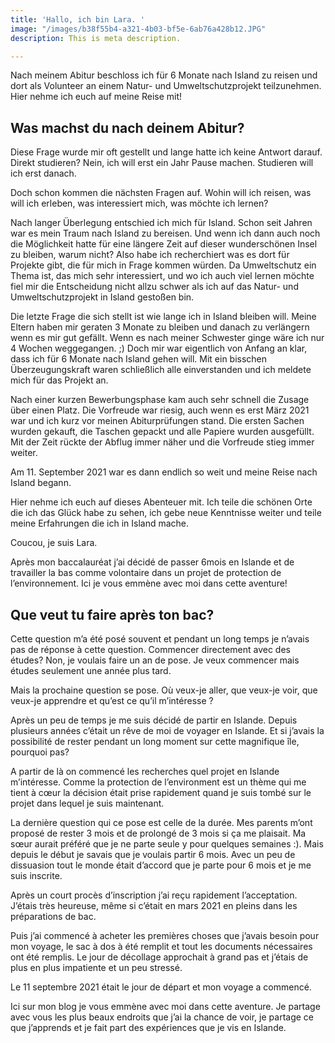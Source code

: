 ```yaml
---
title: 'Hallo, ich bin Lara. '
image: "/images/b38f55b4-a321-4b03-bf5e-6ab76a428b12.JPG"
description: This is meta description.

---
```

Nach meinem Abitur beschloss ich für 6 Monate nach Island zu reisen und dort als Volunteer an einem Natur- und Umweltschutzprojekt teilzunehmen. Hier nehme ich euch auf meine Reise mit!

## Was machst du nach deinem Abitur?

Diese Frage wurde mir oft gestellt und lange hatte ich keine Antwort darauf. Direkt studieren? Nein, ich will erst ein Jahr Pause machen. Studieren will ich erst danach.

Doch schon kommen die nächsten Fragen auf. Wohin will ich reisen, was will ich erleben, was interessiert mich, was möchte ich lernen?

Nach langer Überlegung entschied ich mich für Island. Schon seit Jahren war es mein Traum nach Island zu bereisen. Und wenn ich dann auch noch die Möglichkeit hatte für eine längere Zeit auf dieser wunderschönen Insel zu bleiben, warum nicht? Also habe ich recherchiert was es dort für Projekte gibt, die für mich in Frage kommen würden. Da Umweltschutz ein Thema ist, das mich sehr interessiert, und wo ich auch viel lernen möchte  fiel mir die Entscheidung nicht allzu schwer als ich auf das Natur- und Umweltschutzprojekt in Island gestoßen bin.

Die letzte Frage die sich stellt ist wie lange ich in Island bleiben will. Meine Eltern haben mir geraten 3 Monate zu bleiben und danach zu verlängern wenn es mir gut gefällt. Wenn es nach meiner Schwester ginge wäre ich nur 4 Wochen weggegangen. ;) Doch mir war eigentlich von Anfang an klar, dass ich für 6 Monate nach Island gehen will. Mit ein bisschen Überzeugungskraft waren schließlich alle einverstanden und ich meldete mich für das Projekt an.

Nach einer kurzen Bewerbungsphase kam auch sehr schnell die Zusage über einen Platz. Die Vorfreude war riesig, auch wenn es erst März 2021 war und ich kurz vor meinen Abiturprüfungen stand. Die ersten Sachen wurden gekauft, die Taschen gepackt und alle Papiere wurden ausgefüllt. Mit der Zeit rückte der Abflug immer näher und die Vorfreude stieg immer weiter.

Am 11. September 2021 war es dann endlich so weit und meine Reise nach Island begann.

Hier nehme ich euch auf dieses Abenteuer mit. Ich teile die schönen Orte die ich das Glück habe zu sehen, ich gebe neue Kenntnisse weiter und teile meine Erfahrungen die ich in Island mache.

Coucou, je suis Lara.

Après mon baccalauréat j’ai décidé de passer 6mois en Islande et de travailler la bas comme volontaire dans un projet de protection de l’environnement. Ici je vous emmène avec moi dans cette aventure!

## **Que veut tu faire après ton bac?**

Cette question m’a été posé souvent et pendant un long temps je n’avais pas de réponse à cette question. Commencer directement avec des études? Non, je voulais faire un an de pose. Je veux commencer mais études seulement une année plus tard.

Mais la prochaine question se pose. Où veux-je aller, que veux-je voir, que veux-je apprendre et qu’est ce qu’il m’intéresse ?

Après un peu de temps je me suis décidé de partir en Islande. Depuis plusieurs années c’était un rêve de moi de voyager en Islande. Et si j’avais la possibilité de rester pendant un long moment sur cette magnifique île, pourquoi pas?

A partir de là on commencé les recherches quel projet en Islande m’intéresse. Comme la protection de l’environment est un thème qui me tient à cœur la décision était prise rapidement quand je suis tombé sur le projet dans lequel je suis maintenant.

La dernière question qui ce pose est celle de la durée. Mes parents m’ont proposé de rester 3 mois et de prolongé de 3 mois si ça me plaisait. Ma sœur aurait préféré que je ne parte seule y pour quelques semaines :). Mais depuis le début je savais que je voulais partir 6 mois. Avec un peu de dissuasion tout le monde était d’accord que je parte pour 6 mois et je me suis inscrite.

Après un court procès d’inscription j’ai reçu rapidement l’acceptation. J’étais très heureuse, même si c’était en mars 2021 en pleins dans les préparations de bac.

Puis j’ai commencé à acheter les premières choses que j’avais besoin pour mon voyage, le sac à dos à été remplit et tout les documents nécessaires ont été remplis. Le jour de décollage approchait à grand pas et j’étais de plus en plus impatiente et un peu stressé.

Le 11 septembre 2021 était le jour de départ et mon voyage a commencé.

Ici sur mon blog je vous emmène avec moi dans cette aventure. Je partage avec vous les plus beaux endroits que j’ai la chance de voir, je partage ce que j’apprends et je fait part des expériences que je vis en Islande.